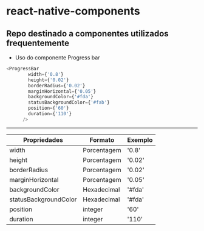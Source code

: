 # react-native-components
## Repo destinado a componentes utilizados frequentemente
- Uso do componente Progress bar

```javascript
<ProgressBar
        width={'0.8'}
        height={'0.02'}
        borderRadius={'0.02'}
        marginHorizontal={'0.05'}
        backgroundColor={'#fda'}
        statusBackgroundColor={'#fab'}
        position={'60'}
        duration={'110'}
      />

```
------------------------------------------------------

Propriedades|Formato|Exemplo
--------------|-------|------------
width|Porcentagem|'0.8' 
height|Porcentagem|'0.02'
borderRadius|Porcentagem|'0.02'
marginHorizontal|Porcentagem|'0.05'
backgroundColor|Hexadecimal|'#fda'
statusBackgroundColor|Hexadecimal|'#fda'
position|integer|'60'
duration|integer|'110'
